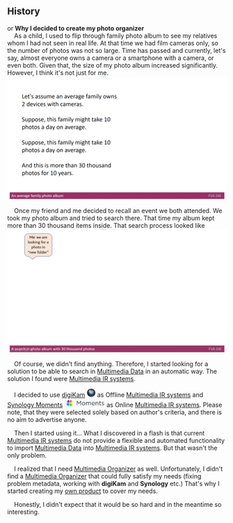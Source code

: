 ## History
or **Why I decided to create my photo organizer**
</br>
&nbsp;&nbsp;&nbsp; As a child, I used to flip through family photo album to see my relatives whom I had not seen in real life.
At that time we had film cameras only, so the number of photos was not so large.
Time has passed and currently, let's say, almost everyone owns a camera or a smartphone with a camera, or even both.
Given that, the size of my photo album increased significantly. However, I think it's not just for me.
<img src="./FVADocMD/Images/Anaveragefamilyphotoalbum.gif" alt="Anaveragefamilyphotoalbum.gif" />

&nbsp;&nbsp;&nbsp; Once my friend and me decided to recall an event we both attended. We took my photo album and tried to search there. 
That time my album kept more than 30 thousand items inside. That search process looked like
<img src="./FVADocMD/Images/Asearchinphotoalbumwith30thousandphotos.gif" alt="Asearchinphotoalbumwith30thousandphotos.gif" />

&nbsp;&nbsp;&nbsp; Of course, we didn't find anything. Therefore, I started looking for a solution to be able to search in [Multimedia Data](./FVADocMD/MULTIMEDIADATA.md) in an automatic way. 
The solution I found were [Multimedia IR systems](./FVADocMD/MULTIMEDIAIRSYSTEMS.md). 
</br>

&nbsp;&nbsp;&nbsp; I decided to use [digiKam](https://www.digikam.org/) <img src="./FVADocMD/Images/digiKam.png" alt="digiKam.png" width="20" height="20"/> as Offline [Multimedia IR systems](./FVADocMD/MULTIMEDIAIRSYSTEMS.md) and [Synology Moments](https://www.synology.com/en-global/dsm/feature/moments) <img src="FVADocMD/Images/SynologyMoments.png" alt="SynologyMoments.png" height="20" /> as Online [Multimedia IR systems](./FVADocMD/MULTIMEDIAIRSYSTEMS.md).
Please note, that they were selected solely based on author's criteria, and there is no aim to advertise anyone.
</br> 

&nbsp;&nbsp;&nbsp; Then I started using it...  What I discovered in a flash is that current [Multimedia IR systems](./FVADocMD/MULTIMEDIAIRSYSTEMS.md) do not provide a flexible and automated functionality to import [Multimedia Data](./FVADocMD/MULTIMEDIADATA.md) into [Multimedia IR systems](./FVADocMD/MULTIMEDIAIRSYSTEMS.md).
But that wasn't the only problem.
</br> 

&nbsp;&nbsp;&nbsp; I realized that I need [Multimedia Organizer](./FVADocMD/MULTIMEDIAORGANIZERS.md) as well.
Unfortunately, I didn't find a [Multimedia Organizer](./FVADocMD/MULTIMEDIAORGANIZERS.md) that could fully satisfy my needs (fixing problem metadata, working with **digiKam** and **Synology** etc.)
That's why I started creating my [own product](https://github.com/dimanikulin/fva) to cover my needs.
</br> 

&nbsp;&nbsp;&nbsp; Honestly, I didn't expect that it would be so hard and in the meantime so interesting.
